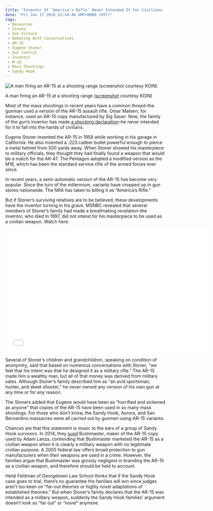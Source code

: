 ```yaml
---
title: "Inventor Of ‘America’s Rifle’ Never Intended It For Civilians (WITH VIDEO)"
date: "Fri Jun 17 2016 22:54:46 GMT+0000 (UTC)"
tags: 
 - Resources
 - Issues
 - Gun Culture
 - Debating With Conservatives
 - AR-15
 - Eugene Stoner
 - Gun Control
 - Inventor
 - M-16
 - Mass Shootings
 - Sandy Hook
---
```

<p><!--OffDef--></p><p><!--Ads1--></p><div id="attachment_137890" style="width: 610px" class="wp-caption aligncenter"><img class="size-large wp-image-137890" src="//i1.wp.com/cdn.liberalamerica.org/wp-content/uploads/2016/06/person-firing-AR15-600x338.jpg?resize=600%2C338" alt="A man firing an AR-15 at a shooting range (screenshot courtesy KOIN)" srcset="//cdn.liberalamerica.org/wp-content/uploads/2016/06/person-firing-AR15.jpg 600w, //cdn.liberalamerica.org/wp-content/uploads/2016/06/person-firing-AR15.jpg 64w, //cdn.liberalamerica.org/wp-content/uploads/2016/06/person-firing-AR15.jpg 350w, //cdn.liberalamerica.org/wp-content/uploads/2016/06/person-firing-AR15.jpg 640w" sizes="(max-width: 600px) 100vw, 600px" data-recalc-dims="1">
<p class="wp-caption-text">A man firing an AR-15 at a shooting range (<a href="https://lintvkoin.files.wordpress.com/2014/06/ar-15-shooting-range-2013.jpg" onclick="__gaTracker(&apos;send&apos;, &apos;event&apos;, &apos;outbound-article&apos;, &apos;https://lintvkoin.files.wordpress.com/2014/06/ar-15-shooting-range-2013.jpg&apos;, &apos;screenshot&apos;);">screenshot</a> courtesy KOIN)</p>
</div><p>Most of the mass shootings in recent years have a common thread&#x2013;the gunman used a version of the AR-15 assault rifle. Omar Mateen, for instance, used an AR-15 copy manufactured by Sig Sauer. Now, the family of the gun&#x2019;s inventor has made <a href="http://www.nbcnews.com/news/us-news/family-ar-15-inventor-speaks-out-n593356" onclick="__gaTracker(&apos;send&apos;, &apos;event&apos;, &apos;outbound-article&apos;, &apos;http://www.nbcnews.com/news/us-news/family-ar-15-inventor-speaks-out-n593356&apos;, &apos;a shocking declaration&apos;);">a shocking declaration</a>&#x2013;he never intended for it to fall into the hands of civilians.</p><p>Eugene Stoner invented the AR-15 in 1958 while working in his garage in California. He also invented a .223 caliber bullet powerful enough to pierce a metal helmet from 500 yards away. When Stoner showed his masterpiece to military officials, they thought they had finally found a weapon that would be a match for the AK-47. The Pentagon adopted a modified version as the M16,&#xA0;which has been the standard service rifle of the armed forces ever since.</p><p>In recent years, a semi-automatic version of the AR-15 has become very popular. Since the turn of the millennium, variants have cropped up in gun stores nationwide. The NRA has taken to billing it as &#x201C;America&#x2019;s Rifle.&#x201D;</p><p>But if Stoner&#x2019;s surviving relatives are to be believed, these developments have the inventor turning in his grave. MSNBC&#xA0;revealed that several members of Stoner&#x2019;s family&#xA0;had made a breathtaking revelation&#x2013;the inventor, who died in 1997,&#xA0;did not intend for his masterpiece to be used as a civilian weapon. Watch here.</p><p><span class="embed-youtube" style="text-align:center; display: block;"><iframe class="youtube-player" type="text/html" width="640" height="390" src="//www.youtube.com/embed/DgZhU3RoLeY?version=3&amp;rel=1&amp;fs=1&amp;autohide=2&amp;showsearch=0&amp;showinfo=1&amp;iv_load_policy=1&amp;wmode=transparent" allowfullscreen="true" style="border:0;"></iframe></span></p><p>Several of Stoner&#x2019;s children and grandchildren, speaking on condition of anonymity, said that based on numerous conversations with Stoner, &#x201C;we feel that his intent was that he designed it as a military rifle.&#x201D; The AR-15 made him a wealthy man, but&#xA0;all of that money was derived from military sales. Although Stoner&#x2019;s family described him as &#x201C;an avid sportsman, hunter, and skeet shooter,&#x201D; he never owned any version of his own gun at any time or for any reason.</p><p>The Stoners added that Eugene would have been as &#x201C;horrified and sickened as anyone&#x201D; that copies of the AR-15 have been used in so many mass shootings. For those who don&#x2019;t know, the Sandy Hook, Aurora, and San Bernardino massacres were all carried out by gunmen using AR-15 variants.</p><p>Chances are that this statement is music to the ears of a group of Sandy Hook survivors. In 2014, they <a href="http://www.nytimes.com/2016/06/15/nyregion/in-newtown-families-suit-against-maker-of-the-ar-15-rifle-surprising-progress.html" onclick="__gaTracker(&apos;send&apos;, &apos;event&apos;, &apos;outbound-article&apos;, &apos;http://www.nytimes.com/2016/06/15/nyregion/in-newtown-families-suit-against-maker-of-the-ar-15-rifle-surprising-progress.html&apos;, &apos;sued&apos;);">sued</a> Bushmaster, maker of the AR-15 copy used by Adam Lanza, contending that Bushmaster marketed&#xA0;the AR-15 as a civilian weapon when it is clearly a military weapon with no legitimate civilian purpose. A 2005 federal law offers broad protection to gun manufacturers when their weapons are used in a crime. However, the families argue that&#xA0;Bushmaster was grossly negligent in branding the AR-15 as a civilian weapon, and therefore should be held to account.</p><p><!--Ads2--></p><p>Heidi Feldman of Georgetown Law School thinks that if the Sandy Hook case goes to trial, there&#x2019;s no guarantee the families will win since judges aren&#x2019;t too keen on &#x201C;far-out theories or highly novel adaptations of established theories.&#x201D; But&#xA0;when Stoner&#x2019;s family declares that the AR-15 was intended as a military weapon, suddenly the Sandy Hook families&#x2019; argument doesn&#x2019;t look so &#x201C;far out&#x201D; or &#x201C;novel&#x201D; anymore.</p>